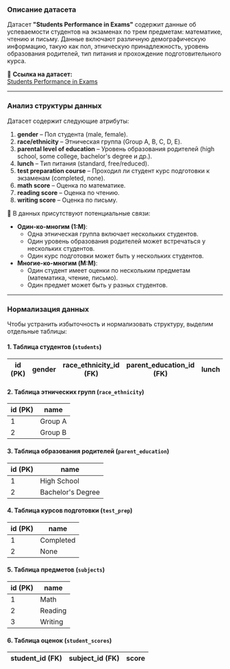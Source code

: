 ### **Описание датасета**  
Датасет **"Students Performance in Exams"** содержит данные об успеваемости студентов на экзаменах по трем предметам: математике, чтению и письму. Данные включают различную демографическую информацию, такую как пол, этническую принадлежность, уровень образования родителей, тип питания и прохождение подготовительного курса.  

📌 **Ссылка на датасет:**  
[Students Performance in Exams](https://www.kaggle.com/datasets/spscientist/students-performance-in-exams?resource=download)  

---

### **Анализ структуры данных**  
Датасет содержит следующие атрибуты:  

1. **gender** – Пол студента (male, female).  
2. **race/ethnicity** – Этническая группа (Group A, B, C, D, E).  
3. **parental level of education** – Уровень образования родителей (high school, some college, bachelor's degree и др.).  
4. **lunch** – Тип питания (standard, free/reduced).  
5. **test preparation course** – Проходил ли студент курс подготовки к экзаменам (completed, none).  
6. **math score** – Оценка по математике.  
7. **reading score** – Оценка по чтению.  
8. **writing score** – Оценка по письму.  

📌 В данных присутствуют потенциальные связи:  
- **Один-ко-многим (1:M)**:  
  - Одна этническая группа включает нескольких студентов.  
  - Один уровень образования родителей может встречаться у нескольких студентов.  
  - Один курс подготовки может быть у нескольких студентов.  
- **Многие-ко-многим (M:M)**:  
  - Один студент имеет оценки по нескольким предметам (математика, чтение, письмо).  
  - Один предмет может быть у разных студентов.  

---

### **Нормализация данных**  
Чтобы устранить избыточность и нормализовать структуру, выделим отдельные таблицы:  

#### **1. Таблица студентов (`students`)**  
| id (PK) | gender | race_ethnicity_id (FK) | parent_education_id (FK) | lunch | test_prep_id (FK) |  
|---------|--------|--------------------|---------------------|-------|---------------|  

#### **2. Таблица этнических групп (`race_ethnicity`)**  
| id (PK) | name  |  
|---------|------|  
| 1       | Group A |  
| 2       | Group B |  

#### **3. Таблица образования родителей (`parent_education`)**  
| id (PK) | name  |  
|---------|------|  
| 1       | High School |  
| 2       | Bachelor's Degree |  

#### **4. Таблица курсов подготовки (`test_prep`)**  
| id (PK) | name  |  
|---------|------|  
| 1       | Completed |  
| 2       | None |  

#### **5. Таблица предметов (`subjects`)**  
| id (PK) | name  |  
|---------|------|  
| 1       | Math |  
| 2       | Reading |  
| 3       | Writing |  

#### **6. Таблица оценок (`student_scores`)**  
| student_id (FK) | subject_id (FK) | score |  
|-----------------|---------------|------|  
